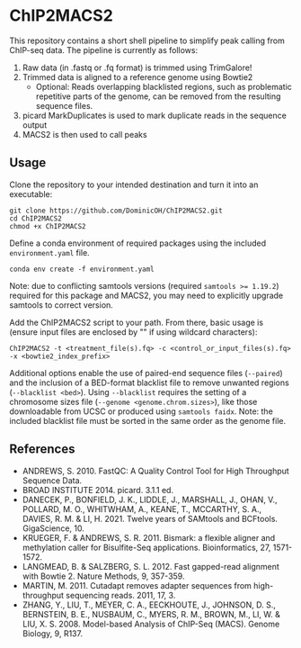 # ChIP2MACS2

This repository contains a short shell pipeline to simplify peak calling from ChIP-seq data. The pipeline is currently as follows: 
1. Raw data (in .fastq or .fq format) is trimmed using TrimGalore!
2. Trimmed data is aligned to a reference genome using Bowtie2
    - Optional: Reads overlapping blacklisted regions, such as problematic repetitive parts of the genome, can be removed from the resulting sequence files. 
3. picard MarkDuplicates is used to mark duplicate reads in the sequence output 
4. MACS2 is then used to call peaks

## Usage 
Clone the repository to your intended destination and turn it into an executable: 

```
git clone https://github.com/DominicOH/ChIP2MACS2.git
cd ChIP2MACS2
chmod +x ChIP2MACS2
```

Define a conda environment of required packages using the included `environment.yaml` file. 

`conda env create -f environment.yaml`

Note: due to conflicting samtools versions (required `samtools >= 1.19.2`) required for this package and MACS2, you may need to explicitly upgrade samtools to correct version.

Add the ChIP2MACS2 script to your path. From there, basic usage is (ensure input files are enclosed by "" if using wildcard characters):

`ChIP2MACS2 -t <treatment_file(s).fq> -c <control_or_input_files(s).fq> -x <bowtie2_index_prefix>`

Additional options enable the use of paired-end sequence files (`--paired`) and the inclusion of a BED-format blacklist file to remove unwanted regions (`--blacklist <bed>`). Using `--blacklist` requires the setting of a chromosome sizes file (`--genome <genome.chrom.sizes>`), like those downloadable from UCSC or produced using `samtools faidx`. Note: the included blacklist file must be sorted in the same order as the genome file. 

## References
- ANDREWS, S. 2010. FastQC:  A Quality Control Tool for High Throughput Sequence Data.
- BROAD INSTITUTE 2014. picard. 3.1.1 ed.
- DANECEK, P., BONFIELD, J. K., LIDDLE, J., MARSHALL, J., OHAN, V., POLLARD, M. O., WHITWHAM, A., KEANE, T., MCCARTHY, S. A., DAVIES, R. M. & LI, H. 2021. Twelve years of SAMtools and BCFtools. GigaScience, 10.
- KRUEGER, F. & ANDREWS, S. R. 2011. Bismark: a flexible aligner and methylation caller for Bisulfite-Seq applications. Bioinformatics, 27, 1571-1572.
- LANGMEAD, B. & SALZBERG, S. L. 2012. Fast gapped-read alignment with Bowtie 2. Nature Methods, 9, 357-359.
- MARTIN, M. 2011. Cutadapt removes adapter sequences from high-throughput sequencing reads. 2011, 17, 3.
- ZHANG, Y., LIU, T., MEYER, C. A., EECKHOUTE, J., JOHNSON, D. S., BERNSTEIN, B. E., NUSBAUM, C., MYERS, R. M., BROWN, M., LI, W. & LIU, X. S. 2008. Model-based Analysis of ChIP-Seq (MACS). Genome Biology, 9, R137.
